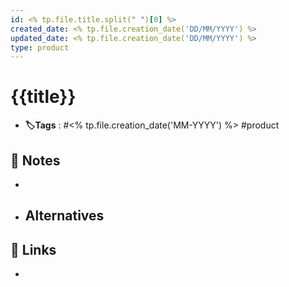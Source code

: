 ```yaml
---
id: <% tp.file.title.split(" ")[0] %>
created_date: <% tp.file.creation_date('DD/MM/YYYY') %>
updated_date: <% tp.file.creation_date('DD/MM/YYYY') %>
type: product
---
```


#  {{title}}
- **🏷️Tags** :  #<% tp.file.creation_date('MM-YYYY') %> #product
[ ](#anki-card)
## 📝 Notes
-  
- Alternatives
	- 
## 🔗 Links
- 